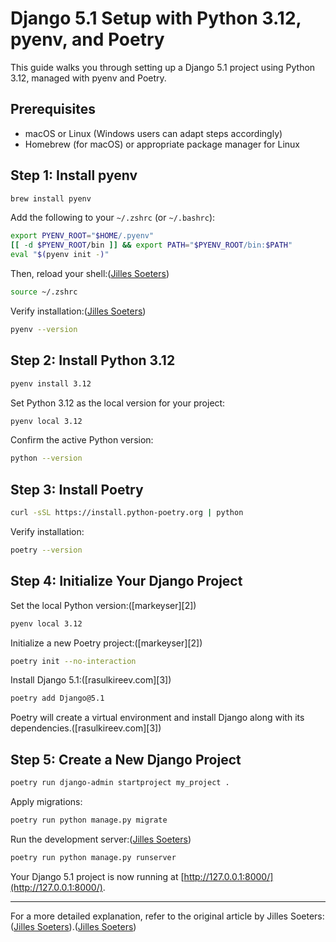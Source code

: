 

# Django 5.1 Setup with Python 3.12, pyenv, and Poetry

This guide walks you through setting up a Django 5.1 project using Python 3.12, managed with pyenv and Poetry.

## Prerequisites

* macOS or Linux (Windows users can adapt steps accordingly)
* Homebrew (for macOS) or appropriate package manager for Linux

## Step 1: Install pyenv

```bash
brew install pyenv
```



Add the following to your `~/.zshrc` (or `~/.bashrc`):

```bash
export PYENV_ROOT="$HOME/.pyenv"
[[ -d $PYENV_ROOT/bin ]] && export PATH="$PYENV_ROOT/bin:$PATH"
eval "$(pyenv init -)"
```



Then, reload your shell:([Jilles Soeters][1])

```bash
source ~/.zshrc
```



Verify installation:([Jilles Soeters][1])

```bash
pyenv --version
```



## Step 2: Install Python 3.12

```bash
pyenv install 3.12
```



Set Python 3.12 as the local version for your project:

```bash
pyenv local 3.12
```



Confirm the active Python version:

```bash
python --version
```



## Step 3: Install Poetry

```bash
curl -sSL https://install.python-poetry.org | python
```



Verify installation:

```bash
poetry --version
```



## Step 4: Initialize Your Django Project


Set the local Python version:([markeyser][2])

```bash
pyenv local 3.12
```



Initialize a new Poetry project:([markeyser][2])

```bash
poetry init --no-interaction
```



Install Django 5.1:([rasulkireev.com][3])

```bash
poetry add Django@5.1
```



Poetry will create a virtual environment and install Django along with its dependencies.([rasulkireev.com][3])

## Step 5: Create a New Django Project

```bash
poetry run django-admin startproject my_project .
```



Apply migrations:

```bash
poetry run python manage.py migrate
```



Run the development server:([Jilles Soeters][1])

```bash
poetry run python manage.py runserver
```



Your Django 5.1 project is now running at [http://127.0.0.1:8000/](http://127.0.0.1:8000/).

---

For a more detailed explanation, refer to the original article by Jilles Soeters: ([Jilles Soeters][1]).([Jilles Soeters][1])


[1]: https://jilles.me/setting-up-django-5-1-using-python-3-12-with-pyenv-and-poetry/?utm_source=chatgpt.com "Setting up Django 5.1 using Python 3.12 with pyenv and Poetry"

